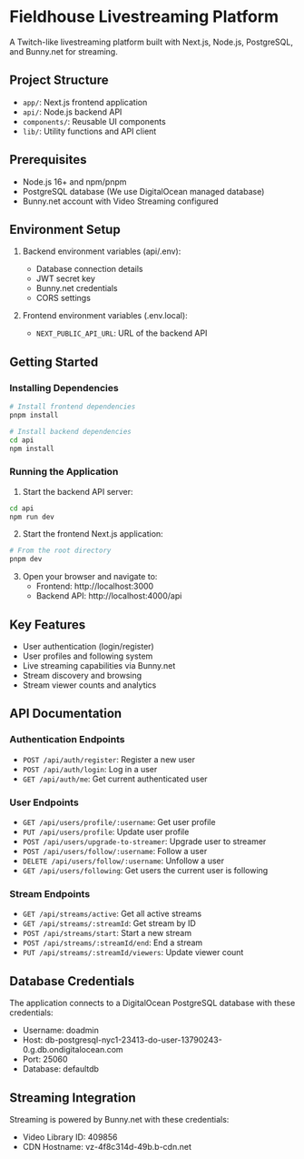 # Fieldhouse Livestreaming Platform

A Twitch-like livestreaming platform built with Next.js, Node.js, PostgreSQL, and Bunny.net for streaming.

## Project Structure

- `app/`: Next.js frontend application
- `api/`: Node.js backend API
- `components/`: Reusable UI components
- `lib/`: Utility functions and API client

## Prerequisites

- Node.js 16+ and npm/pnpm
- PostgreSQL database (We use DigitalOcean managed database)
- Bunny.net account with Video Streaming configured

## Environment Setup

1. Backend environment variables (api/.env):
   - Database connection details
   - JWT secret key
   - Bunny.net credentials
   - CORS settings

2. Frontend environment variables (.env.local):
   - `NEXT_PUBLIC_API_URL`: URL of the backend API

## Getting Started

### Installing Dependencies

```bash
# Install frontend dependencies
pnpm install

# Install backend dependencies
cd api
npm install
```

### Running the Application

1. Start the backend API server:
```bash
cd api
npm run dev
```

2. Start the frontend Next.js application:
```bash
# From the root directory
pnpm dev
```

3. Open your browser and navigate to:
   - Frontend: http://localhost:3000
   - Backend API: http://localhost:4000/api

## Key Features

- User authentication (login/register)
- User profiles and following system
- Live streaming capabilities via Bunny.net
- Stream discovery and browsing
- Stream viewer counts and analytics

## API Documentation

### Authentication Endpoints
- `POST /api/auth/register`: Register a new user
- `POST /api/auth/login`: Log in a user
- `GET /api/auth/me`: Get current authenticated user

### User Endpoints
- `GET /api/users/profile/:username`: Get user profile
- `PUT /api/users/profile`: Update user profile
- `POST /api/users/upgrade-to-streamer`: Upgrade user to streamer
- `POST /api/users/follow/:username`: Follow a user
- `DELETE /api/users/follow/:username`: Unfollow a user
- `GET /api/users/following`: Get users the current user is following

### Stream Endpoints
- `GET /api/streams/active`: Get all active streams
- `GET /api/streams/:streamId`: Get stream by ID
- `POST /api/streams/start`: Start a new stream
- `POST /api/streams/:streamId/end`: End a stream
- `PUT /api/streams/:streamId/viewers`: Update viewer count

## Database Credentials

The application connects to a DigitalOcean PostgreSQL database with these credentials:
- Username: doadmin
- Host: db-postgresql-nyc1-23413-do-user-13790243-0.g.db.ondigitalocean.com
- Port: 25060
- Database: defaultdb

## Streaming Integration

Streaming is powered by Bunny.net with these credentials:
- Video Library ID: 409856
- CDN Hostname: vz-4f8c314d-49b.b-cdn.net 